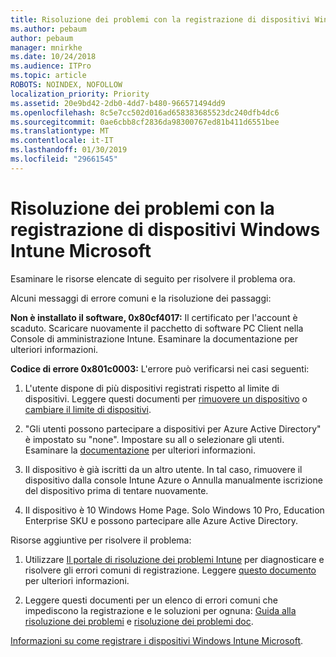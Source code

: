 ```yaml
---
title: Risoluzione dei problemi con la registrazione di dispositivi Windows Intune Microsoft
ms.author: pebaum
author: pebaum
manager: mnirkhe
ms.date: 10/24/2018
ms.audience: ITPro
ms.topic: article
ROBOTS: NOINDEX, NOFOLLOW
localization_priority: Priority
ms.assetid: 20e9bd42-2db0-4dd7-b480-966571494dd9
ms.openlocfilehash: 8c5e7cc502d016ad658383685523dc240dfb4dc6
ms.sourcegitcommit: 0ae6cbb8cf2836da98300767ed81b411d6551bee
ms.translationtype: MT
ms.contentlocale: it-IT
ms.lasthandoff: 01/30/2019
ms.locfileid: "29661545"
---
```

# <a name="troubleshoot-issues-with-enrolling-windows-devices-in-microsoft-intune"></a>Risoluzione dei problemi con la registrazione di dispositivi Windows Intune Microsoft

Esaminare le risorse elencate di seguito per risolvere il problema ora. 
  
Alcuni messaggi di errore comuni e la risoluzione dei passaggi:
  
 **Non è installato il software, 0x80cf4017:** Il certificato per l'account è scaduto. Scaricare nuovamente il pacchetto di software PC Client nella Console di amministrazione Intune. Esaminare la documentazione per ulteriori informazioni. 
  
 **Codice di errore 0x801c0003:** L'errore può verificarsi nei casi seguenti: 
  
1. L'utente dispone di più dispositivi registrati rispetto al limite di dispositivi. Leggere questi documenti per [rimuovere un dispositivo](https://docs.microsoft.com/intune/devices-wipe) o [cambiare il limite di dispositivi](https://docs.microsoft.com/intune/enrollment-restrictions-set#set-device-limit-restrictions).
    
2. "Gli utenti possono partecipare a dispositivi per Azure Active Directory" è impostato su "none". Impostare su all o selezionare gli utenti. Esaminare la [documentazione](https://docs.microsoft.com/azure/active-directory/device-management-azure-portal#configure-device-settings) per ulteriori informazioni. 
    
3. Il dispositivo è già iscritti da un altro utente. In tal caso, rimuovere il dispositivo dalla console Intune Azure o Annulla manualmente iscrizione del dispositivo prima di tentare nuovamente.
    
4. Il dispositivo è 10 Windows Home Page. Solo Windows 10 Pro, Education Enterprise SKU e possono partecipare alle Azure Active Directory.
    
Risorse aggiuntive per risolvere il problema:
  
1. Utilizzare [Il portale di risoluzione dei problemi Intune](https://devicemanagement.microsoft.com/#blade/Microsoft_Intune_DeviceSettings/TroubleshootBlade) per diagnosticare e risolvere gli errori comuni di registrazione. Leggere [questo documento](https://docs.microsoft.com/intune/help-desk-operators) per ulteriori informazioni. 
    
2. Leggere questi documenti per un elenco di errori comuni che impediscono la registrazione e le soluzioni per ognuna: [Guida alla risoluzione dei problemi](https://support.microsoft.com/help/4089533/troubleshooting-windows-device-enrollment-problems-in-microsoft-intune) e [risoluzione dei problemi doc](https://docs.microsoft.com/intune-classic/troubleshoot/troubleshoot-device-enrollment-in-intune).
    
[Informazioni su come registrare i dispositivi Windows Intune Microsoft](https://docs.microsoft.com/intune/windows-enroll).
  

